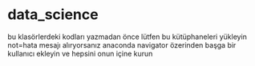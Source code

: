 # data_science
bu klasörlerdeki kodları yazmadan önce lütfen 
bu kütüphaneleri yükleyin
not=hata mesajı alıryorsanız anaconda navigator özerinden başga bir kullanıcı ekleyin ve hepsini onun içine kurun
